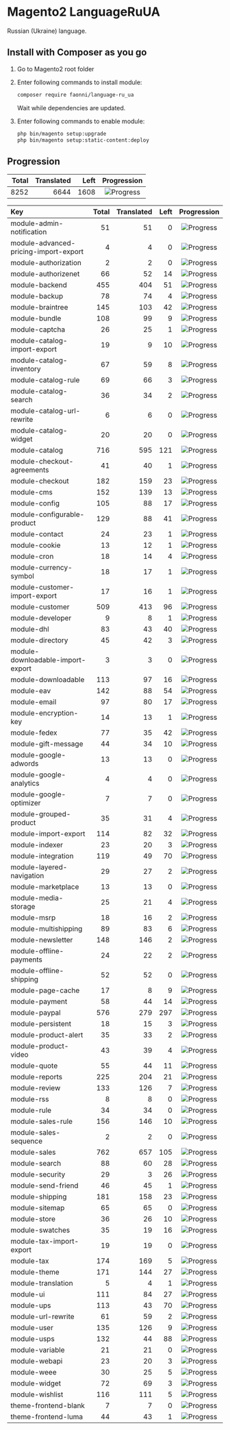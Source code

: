 # Magento2 LanguageRuUA
Russian (Ukraine) language.

## Install with Composer as you go

1. Go to Magento2 root folder

2. Enter following commands to install module:

    ```bash
    composer require faonni/language-ru_ua
    ```
   Wait while dependencies are updated.

3. Enter following commands to enable module:

    ```bash
	php bin/magento setup:upgrade
	php bin/magento setup:static-content:deploy
    ```

## Progression

| Total | Translated | Left | Progression |
| -------------: | -----------------------: | -----------------------: | :---------: |
| 8252 | 6644 | 1608 | ![Progress](http://progressed.io/bar/80) |

| Key | Total | Translated | Left | Progression |
| :----- | -------------: | -----------------------: | -----------------------: | :---------: |
| module-admin-notification | 51 | 51 | 0 | ![Progress](http://progressed.io/bar/100) |
| module-advanced-pricing-import-export | 4 | 4 | 0 | ![Progress](http://progressed.io/bar/100) |
| module-authorization | 2 | 2 | 0 | ![Progress](http://progressed.io/bar/100) |
| module-authorizenet | 66 | 52 | 14 | ![Progress](http://progressed.io/bar/78) |
| module-backend | 455 | 404 | 51 | ![Progress](http://progressed.io/bar/88) |
| module-backup | 78 | 74 | 4 | ![Progress](http://progressed.io/bar/94) |
| module-braintree | 145 | 103 | 42 | ![Progress](http://progressed.io/bar/71) |
| module-bundle | 108 | 99 | 9 | ![Progress](http://progressed.io/bar/91) |
| module-captcha | 26 | 25 | 1 | ![Progress](http://progressed.io/bar/96) |
| module-catalog-import-export | 19 | 9 | 10 | ![Progress](http://progressed.io/bar/47) |
| module-catalog-inventory | 67 | 59 | 8 | ![Progress](http://progressed.io/bar/88) |
| module-catalog-rule | 69 | 66 | 3 | ![Progress](http://progressed.io/bar/95) |
| module-catalog-search | 36 | 34 | 2 | ![Progress](http://progressed.io/bar/94) |
| module-catalog-url-rewrite | 6 | 6 | 0 | ![Progress](http://progressed.io/bar/100) |
| module-catalog-widget | 20 | 20 | 0 | ![Progress](http://progressed.io/bar/100) |
| module-catalog | 716 | 595 | 121 | ![Progress](http://progressed.io/bar/83) |
| module-checkout-agreements | 41 | 40 | 1 | ![Progress](http://progressed.io/bar/97) |
| module-checkout | 182 | 159 | 23 | ![Progress](http://progressed.io/bar/87) |
| module-cms | 152 | 139 | 13 | ![Progress](http://progressed.io/bar/91) |
| module-config | 105 | 88 | 17 | ![Progress](http://progressed.io/bar/83) |
| module-configurable-product | 129 | 88 | 41 | ![Progress](http://progressed.io/bar/68) |
| module-contact | 24 | 23 | 1 | ![Progress](http://progressed.io/bar/95) |
| module-cookie | 13 | 12 | 1 | ![Progress](http://progressed.io/bar/92) |
| module-cron | 18 | 14 | 4 | ![Progress](http://progressed.io/bar/77) |
| module-currency-symbol | 18 | 17 | 1 | ![Progress](http://progressed.io/bar/94) |
| module-customer-import-export | 17 | 16 | 1 | ![Progress](http://progressed.io/bar/94) |
| module-customer | 509 | 413 | 96 | ![Progress](http://progressed.io/bar/81) |
| module-developer | 9 | 8 | 1 | ![Progress](http://progressed.io/bar/88) |
| module-dhl | 83 | 43 | 40 | ![Progress](http://progressed.io/bar/51) |
| module-directory | 45 | 42 | 3 | ![Progress](http://progressed.io/bar/93) |
| module-downloadable-import-export | 3 | 3 | 0 | ![Progress](http://progressed.io/bar/100) |
| module-downloadable | 113 | 97 | 16 | ![Progress](http://progressed.io/bar/85) |
| module-eav | 142 | 88 | 54 | ![Progress](http://progressed.io/bar/61) |
| module-email | 97 | 80 | 17 | ![Progress](http://progressed.io/bar/82) |
| module-encryption-key | 14 | 13 | 1 | ![Progress](http://progressed.io/bar/92) |
| module-fedex | 77 | 35 | 42 | ![Progress](http://progressed.io/bar/45) |
| module-gift-message | 44 | 34 | 10 | ![Progress](http://progressed.io/bar/77) |
| module-google-adwords | 13 | 13 | 0 | ![Progress](http://progressed.io/bar/100) |
| module-google-analytics | 4 | 4 | 0 | ![Progress](http://progressed.io/bar/100) |
| module-google-optimizer | 7 | 7 | 0 | ![Progress](http://progressed.io/bar/100) |
| module-grouped-product | 35 | 31 | 4 | ![Progress](http://progressed.io/bar/88) |
| module-import-export | 114 | 82 | 32 | ![Progress](http://progressed.io/bar/71) |
| module-indexer | 23 | 20 | 3 | ![Progress](http://progressed.io/bar/86) |
| module-integration | 119 | 49 | 70 | ![Progress](http://progressed.io/bar/41) |
| module-layered-navigation | 29 | 27 | 2 | ![Progress](http://progressed.io/bar/93) |
| module-marketplace | 13 | 13 | 0 | ![Progress](http://progressed.io/bar/100) |
| module-media-storage | 25 | 21 | 4 | ![Progress](http://progressed.io/bar/84) |
| module-msrp | 18 | 16 | 2 | ![Progress](http://progressed.io/bar/88) |
| module-multishipping | 89 | 83 | 6 | ![Progress](http://progressed.io/bar/93) |
| module-newsletter | 148 | 146 | 2 | ![Progress](http://progressed.io/bar/98) |
| module-offline-payments | 24 | 22 | 2 | ![Progress](http://progressed.io/bar/91) |
| module-offline-shipping | 52 | 52 | 0 | ![Progress](http://progressed.io/bar/100) |
| module-page-cache | 17 | 8 | 9 | ![Progress](http://progressed.io/bar/47) |
| module-payment | 58 | 44 | 14 | ![Progress](http://progressed.io/bar/75) |
| module-paypal | 576 | 279 | 297 | ![Progress](http://progressed.io/bar/48) |
| module-persistent | 18 | 15 | 3 | ![Progress](http://progressed.io/bar/83) |
| module-product-alert | 35 | 33 | 2 | ![Progress](http://progressed.io/bar/94) |
| module-product-video | 43 | 39 | 4 | ![Progress](http://progressed.io/bar/90) |
| module-quote | 55 | 44 | 11 | ![Progress](http://progressed.io/bar/80) |
| module-reports | 225 | 204 | 21 | ![Progress](http://progressed.io/bar/90) |
| module-review | 133 | 126 | 7 | ![Progress](http://progressed.io/bar/94) |
| module-rss | 8 | 8 | 0 | ![Progress](http://progressed.io/bar/100) |
| module-rule | 34 | 34 | 0 | ![Progress](http://progressed.io/bar/100) |
| module-sales-rule | 156 | 146 | 10 | ![Progress](http://progressed.io/bar/93) |
| module-sales-sequence | 2 | 2 | 0 | ![Progress](http://progressed.io/bar/100) |
| module-sales | 762 | 657 | 105 | ![Progress](http://progressed.io/bar/86) |
| module-search | 88 | 60 | 28 | ![Progress](http://progressed.io/bar/68) |
| module-security | 29 | 3 | 26 | ![Progress](http://progressed.io/bar/10) |
| module-send-friend | 46 | 45 | 1 | ![Progress](http://progressed.io/bar/97) |
| module-shipping | 181 | 158 | 23 | ![Progress](http://progressed.io/bar/87) |
| module-sitemap | 65 | 65 | 0 | ![Progress](http://progressed.io/bar/100) |
| module-store | 36 | 26 | 10 | ![Progress](http://progressed.io/bar/72) |
| module-swatches | 35 | 19 | 16 | ![Progress](http://progressed.io/bar/54) |
| module-tax-import-export | 19 | 19 | 0 | ![Progress](http://progressed.io/bar/100) |
| module-tax | 174 | 169 | 5 | ![Progress](http://progressed.io/bar/97) |
| module-theme | 171 | 144 | 27 | ![Progress](http://progressed.io/bar/84) |
| module-translation | 5 | 4 | 1 | ![Progress](http://progressed.io/bar/80) |
| module-ui | 111 | 84 | 27 | ![Progress](http://progressed.io/bar/75) |
| module-ups | 113 | 43 | 70 | ![Progress](http://progressed.io/bar/38) |
| module-url-rewrite | 61 | 59 | 2 | ![Progress](http://progressed.io/bar/96) |
| module-user | 135 | 126 | 9 | ![Progress](http://progressed.io/bar/93) |
| module-usps | 132 | 44 | 88 | ![Progress](http://progressed.io/bar/33) |
| module-variable | 21 | 21 | 0 | ![Progress](http://progressed.io/bar/100) |
| module-webapi | 23 | 20 | 3 | ![Progress](http://progressed.io/bar/86) |
| module-weee | 30 | 25 | 5 | ![Progress](http://progressed.io/bar/83) |
| module-widget | 72 | 69 | 3 | ![Progress](http://progressed.io/bar/95) |
| module-wishlist | 116 | 111 | 5 | ![Progress](http://progressed.io/bar/95) |
| theme-frontend-blank | 7 | 7 | 0 | ![Progress](http://progressed.io/bar/100) |
| theme-frontend-luma | 44 | 43 | 1 | ![Progress](http://progressed.io/bar/97) |
